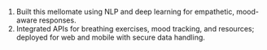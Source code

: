 1. Built this mellomate using NLP and deep learning for empathetic, mood-aware responses.
2. Integrated APIs for breathing exercises, mood tracking, and resources; deployed for web and mobile with secure data handling.
